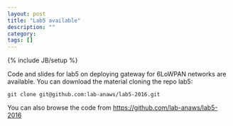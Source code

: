 ```yaml
---
layout: post
title: "Lab5 available"
description: ""
category: 
tags: []
---
```

{% include JB/setup %}

Code and slides for lab5 on deploying gateway for 6LoWPAN networks are available.
You can download the material cloning the repo lab5:
```
git clone git@github.com:lab-anaws/lab5-2016.git
```

You can also browse the code from  <https://github.com/lab-anaws/lab5-2016>

